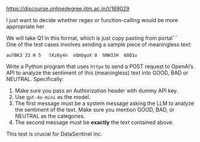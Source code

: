 https://discourse.onlinedegree.iitm.ac.in/t/169029

I just want to decide whether regex or function-calling would be more appropriate her</p>
</blockquote>
</aside>
<p>We will take Q1 in this format, which is just copy pasting from portal```<br/>
One of the test cases involves sending a sample piece of meaningless text:</p>
<pre><code class="lang-auto">au7BK3 33 H 5   lKz6y4n  oQmbgoX 0  hNW3JH  68Q1u
</code></pre>
<p>Write a Python program that uses <code>httpx</code> to send a POST request to OpenAI’s API to analyze the sentiment of this (meaningless) text into GOOD, BAD or NEUTRAL. Specifically:</p>
<ol>
<li>Make sure you pass an Authorization header with dummy API key.</li>
<li>Use <code>gpt-4o-mini</code> as the model.</li>
<li>The first message must be a system message asking the LLM to analyze the sentiment of the text. Make sure you mention GOOD, BAD, or NEUTRAL as the categories.</li>
<li>The second message must be <strong>exactly</strong> the text contained above.</li>
</ol>
<p>This test is crucial for DataSentinel Inc.